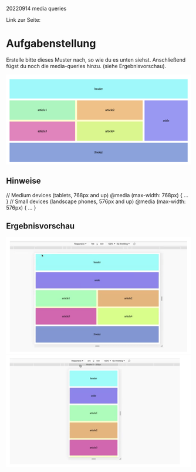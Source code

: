 20220914 media queries

Link zur Seite: 

# Aufgabenstellung

Erstelle bitte dieses Muster nach, so wie du es unten siehst. Anschließend fügst du noch die media-queries hinzu. (siehe Ergebnisvorschau).

![](assets/img/Bildschirmfoto%202022-09-14%20um%2020.17.13.png)

## Hinweise


// Medium devices (tablets, 768px and up)
@media (max-width: 768px) { ... }
// Small devices (landscape phones, 576px and up)
@media (max-width: 576px) { ... }

## Ergebnisvorschau
![](assets/img/Bildschirmfoto%202022-09-14%20um%2020.17.54.png)
![](assets/img/Bildschirmfoto%202022-09-14%20um%2020.18.09.png)